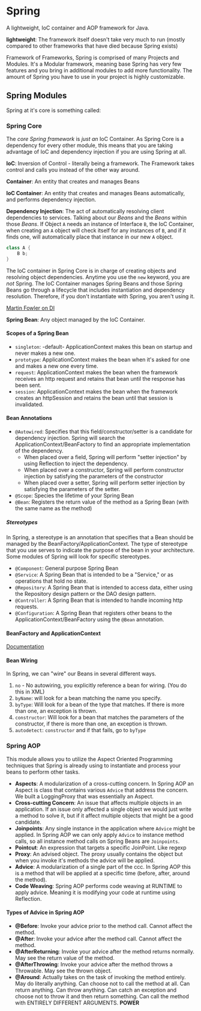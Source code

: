 # Spring

A lightweight, IoC container and AOP framework for Java.

**lightweight**: The framework itself doesn't take very much to run (mostly compared to other frameworks that have died because Spring exists)

Framework of Frameworks, Spring is comprised of many Projects and Modules. It's a Modular framework, meaning base Spring has very few features and you bring in additional modules to add more functionality. The amount of Spring you have to use in your project is highly customizable.

## Spring Modules

Spring at it's core is something called:

### Spring Core

The *core Spring framework* is *just an* IoC Container. As Spring Core is a dependency for every other module, this means that you are taking advantage of IoC and dependency injection if you are using Spring at all.

**IoC**: Inversion of Control -  literally being a framework. The Framework takes control and calls you instead of the other way around.

**Container**: An entity that creates and manages Beans

**IoC Container**: An entity that creates and manages Beans automatically, and performs dependency injection.

**Dependency Injection**: The act of automatically resolving client dependencies to services. Talking about our *Beans* and the *Beans* within those *Beans*. If Object `A` needs an instance of Interface `B`, the IoC Container, when creating an `A` object will check itself for any instances of `B`, and if it finds one, will automatically place that instance in our new `A` object.

```Java
class A {
    B b;
}
```
The IoC container in Spring Core is in charge of creating objects and resolving object dependencies. Anytime you use the `new` keyword, you are *not* Spring. The IoC Container manages Spring Beans and those Spring Beans go through a lifecycle that includes instantiation and dependency resolution. Therefore, if you don't instantiate with Spring, you aren't using it.

[Martin Fowler on DI](https://martinfowler.com/articles/injection.html)

**Spring Bean**: Any object managed by the IoC Container.

#### Scopes of a Spring Bean

* `singleton`: -default- ApplicationContext makes this bean on startup and never makes a new one.
* `prototype`: ApplicationContext makes the bean when it's asked for one and makes a new one every time.
* `request`: ApplicationContext makes the bean when the framework receives an http request and retains that bean until the response has been sent.
* `session`: ApplicationContext makes the bean when the framework creates an httpSession and retains the bean until that session is invalidated.

#### Bean Annotations

* `@Autowired`: Specifies that this field/constructor/setter is a candidate for dependency injection. Spring will search the ApplicationContext/BeanFactory to find an appropriate implementation of the dependency.
  * When placed over a field, Spring will perform "setter injection" by using Reflection to inject the dependency.
  * When placed over a constructor, Spring will perform constructor injection by satisfying the parameters of the constructor
  * When placed over a setter, Spring will perform setter injection by satisfying the parameters of the setter.
* `@Scope`: Species the lifetime of your Spring Bean
* `@Bean`: Registers the return value of the method as a Spring Bean (with the same name as the method)

##### Stereotypes

In Spring, a stereotype is an annotation that specifies that a Bean should be managed by the BeanFactory/ApplicationContext. The type of stereotype that you use serves to indicate the purpose of the bean in your architecture. Some modules of Spring will look for specific stereotypes.

* `@Component`: General purpose Spring Bean
* `@Service`: A Spring Bean that is intended to be a "Service," or as operations that hold no state.
* `@Repository`: A Spring Bean that is intended to access data, either using the Repository design pattern or the DAO design pattern.
* `@Controller`: A Spring Bean that is intended to handle incoming http requests.
* `@Configuration`: A Spring Bean that registers other beans to the ApplicationContext/BeanFactory using the `@Bean` annotation.

#### BeanFactory and ApplicationContext
[Documentation](https://docs.spring.io/spring-framework/docs/2.5.x/reference/beans.html#context-introduction-ctx-vs-beanfactory)

#### Bean Wiring
In Spring, we can "wire" our Beans in several different ways.
1. `no` - No autowiring, you explicitly reference a bean for wiring. (You do this in XML)
2. `byName`: will look for a bean matching the name you specify.
3. `byType`: Will look for a bean of the type that matches. If there is more than one, an exception is thrown.
4. `constructor`: Will look for a bean that matches the parameters of the constructor, if there is more than one, an exception is thrown.
5. `autodetect`: `constructor` and if that fails, go to `byType`

### Spring AOP

This module allows you to utilize the Aspect Oriented Programming techniques that Spring is already using to instantiate and process your beans to perform other tasks.

* **Aspects**: A modularization of a cross-cutting concern. In Spring AOP an Aspect is class that contains various `Advice` that address the concern. We built a LoggingProxy that was essentially an Aspect.
* **Cross-cutting Concern**: An issue that affects multiple objects in an application. If an issue only affected a single object we would just write a method to solve it, but if it affect multiple objects that might be a good candidate.
* **Joinpoints**: Any single instance in the application where `Advice` might be applied. In Spring AOP we can only apply `Advice` to instance method calls, so all instance method calls on Spring Beans are `Joinpoints`.
* **Pointcut**: An expression that targets a specific JoinPoint. Like regexp
* **Proxy**: An advised object. The proxy usually contains the object but when you invoke it's methods the advice will be applied.
* **Advice**: A modularization of a single part of the ccc. In Spring AOP this is a method that will be applied at a specific time (before, after, around the method).
* **Code Weaving**: Spring AOP performs code weaving at RUNTIME to apply advice. Meaning it is modifying your code at runtime using Reflection.

#### Types of Advice in Spring AOP
* **@Before**: Invoke your advice prior to the method call. Cannot affect the method.
* **@After**: Invoke your advice after the method call. Cannot affect the method.
* **@AfterReturning**: Invoke your advice after the method returns normally. May see the return value of the method.
* **@AfterThrowing**: Invoke your advice after the method throws a Throwable. May see the thrown object.
* **@Around**: Actually takes on the task of invoking the method entirely. May do literally anything. Can choose not to call the method at all. Can return anything. Can throw anything. Can catch an exception and choose not to throw it and then return something. Can call the method with ENTIRELY DIFFERENT ARGUMENTS. **POWER**